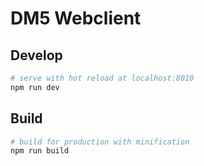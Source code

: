 # DM5 Webclient

## Develop

``` bash
# serve with hot reload at localhost:8010
npm run dev
```

## Build

``` bash
# build for production with minification
npm run build
```
